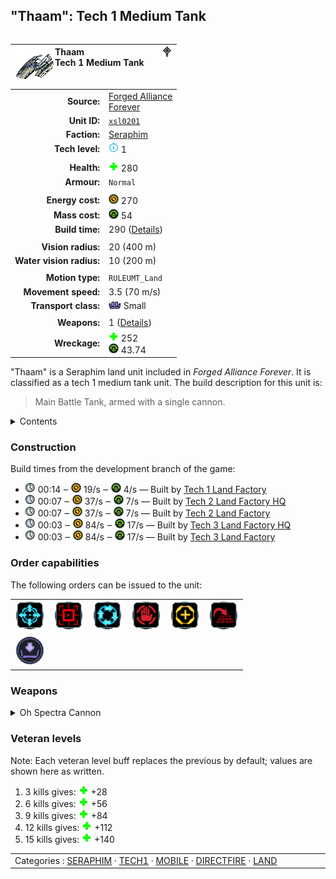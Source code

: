 "Thaam": Tech 1 Medium Tank
----
<table align="right">
    <thead>
        <tr>
            <th align="left" colspan="2">
                <img align="left" src="icons/units/XSL0201_icon.png" title="Thaam unit icon" /><img align="right" src="icons/strategicicons/icon_land1_directfire_rest.png" title="icon_land1_directfire" />Thaam<br />Tech 1 Medium Tank
            </th>
        </tr>
    </thead>
    <tbody>
        <tr>
            <td align="right"><strong>Source:</strong></td>
            <td><a href="Forged Alliance Forever">Forged Alliance<br />Forever</a></td>
        </tr>
        <tr>
            <td align="right"><strong>Unit ID:</strong></td>
            <td><a href="https://github.com/FAForever/fa/D:/faf-development/fa/units/XSL0201/XSL0201_unit.bp"><code>xsl0201</code></a></td>
        </tr>
        <tr>
            <td align="right"><strong>Faction:</strong></td>
            <td><a href="_categories.SERAPHIM">Seraphim</a></td>
        </tr>
        <tr>
            <td align="right"><strong>Tech level:</strong></td>
            <td><img src="icons/T1.png" title="Tech 1" /> 1</td>
        </tr>
        <tr><td align="center" colspan="2"></td></tr>
        <tr>
            <td align="right"><strong>Health:</strong></td>
            <td><img src="icons/health.png" title="Health" /> 280</td>
        </tr>
        <tr>
            <td align="right"><strong>Armour:</strong></td>
            <td><code>Normal</code></td>
        </tr>
        <tr><td align="center" colspan="2"></td></tr>
        <tr>
            <td align="right"><strong>Energy cost:</strong></td>
            <td><img src="icons/energy.png" title="Energy" /> 270</td>
        </tr>
        <tr>
            <td align="right"><strong>Mass cost:</strong></td>
            <td><img src="icons/mass.png" title="Mass" /> 54</td>
        </tr>
        <tr>
            <td align="right"><strong>Build time:</strong></td>
            <td>290 (<a href="#construction">Details</a>)</td>
        </tr>
        <tr><td align="center" colspan="2"></td></tr>
        <tr>
            <td align="right"><strong>Vision radius:</strong></td>
            <td> <span title="0.40 km, 0.25 mi">20 (400 m)</span></td>
        </tr>
        <tr>
            <td align="right"><strong>Water vision radius:</strong></td>
            <td> <span title="0.20 km, 0.12 mi">10 (200 m)</span></td>
        </tr>
        <tr><td align="center" colspan="2"></td></tr>
        <tr>
            <td align="right"><strong>Motion type:</strong></td>
            <td><code>RULEUMT_Land</code></td>
        </tr>
        <tr>
            <td align="right"><strong>Movement speed:</strong></td>
            <td> <span title="252 km/h, 157 mph">3.5 (70 m/s)</span></td>
        </tr>
        <tr>
            <td align="right"><strong>Transport class:</strong></td>
            <td><img src="icons/attached.png" title="Attached" /> Small</td>
        </tr>
        <tr><td align="center" colspan="2"></td></tr>
        <tr>
            <td align="right"><strong>Weapons:</strong></td>
            <td>1 (<a href="#weapons">Details</a>)</td>
        </tr>
        <tr>
            <td align="right"><strong>Wreckage:</strong></td>
            <td><img src="icons/health.png" title="Health" /> 252<br /><img src="icons/mass.png" title="Mass" /> 43.74</td>
        </tr>
    </tbody>
</table>

"Thaam" is a Seraphim land unit included in *Forged Alliance Forever*.
It is classified as a tech 1 medium tank unit.
The build description for this unit is:

<blockquote>Main Battle Tank, armed with a single cannon.</blockquote>

<details>
<summary>Contents</summary>

1. – <a href="#construction">Construction</a>
2. – <a href="#order-capabilities">Order capabilities</a>
3. – <a href="#weapons">Weapons</a>
4. – <a href="#veteran-levels">Veteran levels</a>
</details>

### Construction
Build times from the development branch of the game:
* <img src="icons/time.png" title="Time" /> 00:14 ‒ <img src="icons/energy.png" title="Energy" /> 19/s ‒ <img src="icons/mass.png" title="Mass" /> 4/s — Built by <a href="XSB0101">Tech 1 Land Factory</a>
* <img src="icons/time.png" title="Time" /> 00:07 ‒ <img src="icons/energy.png" title="Energy" /> 37/s ‒ <img src="icons/mass.png" title="Mass" /> 7/s — Built by <a href="XSB0201">Tech 2 Land Factory HQ</a>
* <img src="icons/time.png" title="Time" /> 00:07 ‒ <img src="icons/energy.png" title="Energy" /> 37/s ‒ <img src="icons/mass.png" title="Mass" /> 7/s — Built by <a href="ZSB9501">Tech 2 Land Factory</a>
* <img src="icons/time.png" title="Time" /> 00:03 ‒ <img src="icons/energy.png" title="Energy" /> 84/s ‒ <img src="icons/mass.png" title="Mass" /> 17/s — Built by <a href="XSB0301">Tech 3 Land Factory HQ</a>
* <img src="icons/time.png" title="Time" /> 00:03 ‒ <img src="icons/energy.png" title="Energy" /> 84/s ‒ <img src="icons/mass.png" title="Mass" /> 17/s — Built by <a href="ZSB9601">Tech 3 Land Factory</a>

### Order capabilities
The following orders can be issued to the unit:
<table>
<td><img float="left" src="icons/orders/move.png" title="Move" /></td>
<td><img float="left" src="icons/orders/attack.png" title="Attack
Left click for attack order. Right click to toggle target priorities for sniping." /></td>
<td><img float="left" src="icons/orders/patrol.png" title="Patrol" /></td>
<td><img float="left" src="icons/orders/stop.png" title="Stop" /></td>
<td><img float="left" src="icons/orders/guard.png" title="Assist" /></td>
<td><img float="left" src="icons/orders/stand-ground.png" title="Fire State" /></td>
<tr>
<td><img float="left" src="icons/orders/load.png" title="Call Transport
Load into or onto another unit" /></td>
</table>

### Weapons
<details>
<summary>Oh Spectra Cannon</summary>
<p>
    <table>
        <tr>
            <td align="right"><strong>Target type:</strong></td>
            <td><code>RULEWTT_Unit</code><br />(Anti-Surface)</td>
        </tr>
        <tr>
            <td align="right"><strong>Projectile:</strong></td>
            <td><a href="Projectiles#sdf-oh-cannon-01"><code>SDFOhCannon01</code></a></td>
        </tr>
        <tr>
            <td align="right"><strong>DPS estimate:</strong></td>
            <td>25 <span title="Note: This only counts listed stats.">(<u>?</u>)</span></td>
        </tr>
        <tr>
            <td align="right"><strong>Damage:</strong></td>
            <td>32 <span title="Note: This doesn't count some scripted effects.">(<u>?</u>)</span></td>
        </tr>
        <tr>
            <td align="right"><strong>Damage radius:</strong></td>
            <td>0</td>
        </tr>
        <tr>
            <td align="right"><strong>Damage type:</strong></td>
            <td><code>Normal</code></td>
        </tr>
        <tr>
            <td align="right"><strong>Max range:</strong></td>
            <td> <span title="0.36 km, 0.22 mi">18 (360 m)</span></td>
        </tr>
        <tr>
            <td align="right"><strong>Firing cycle:</strong></td>
            <td>Once every 1.3s <span title="Note: This doesn't count additional delays such as charging, reloading, and others.">(<u>?</u>)</span></td>
        </tr>
    </table>
</p>
</details>


### Veteran levels
Note: Each veteran level buff replaces the previous by default; values are shown here as written.

1. 3 kills gives: <img src="icons/health.png" title="Health" /> +28
2. 6 kills gives: <img src="icons/health.png" title="Health" /> +56
3. 9 kills gives: <img src="icons/health.png" title="Health" /> +84
4. 12 kills gives: <img src="icons/health.png" title="Health" /> +112
5. 15 kills gives: <img src="icons/health.png" title="Health" /> +140

<table align="center">
<td width="1215px">Categories : 
<a href="_categories.SERAPHIM">SERAPHIM</a> · 
<a href="_categories.TECH1">TECH1</a> · 
<a href="_categories.MOBILE">MOBILE</a> · 
<a href="_categories.DIRECTFIRE">DIRECTFIRE</a> · 
<a href="_categories.LAND">LAND</a></td>
</table>
